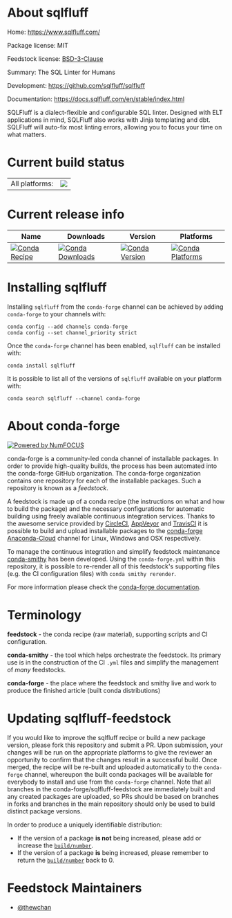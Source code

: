 About sqlfluff
==============

Home: https://www.sqlfluff.com/

Package license: MIT

Feedstock license: [BSD-3-Clause](https://github.com/conda-forge/sqlfluff-feedstock/blob/master/LICENSE.txt)

Summary: The SQL Linter for Humans

Development: https://github.com/sqlfluff/sqlfluff

Documentation: https://docs.sqlfluff.com/en/stable/index.html

SQLFluff is a dialect-flexible and configurable SQL linter. Designed
 with ELT applications in mind, SQLFluff also works with Jinja
 templating and dbt. SQLFluff will auto-fix most linting errors,
 allowing you to focus your time on what matters.


Current build status
====================


<table><tr><td>All platforms:</td>
    <td>
      <a href="https://dev.azure.com/conda-forge/feedstock-builds/_build/latest?definitionId=14092&branchName=master">
        <img src="https://dev.azure.com/conda-forge/feedstock-builds/_apis/build/status/sqlfluff-feedstock?branchName=master">
      </a>
    </td>
  </tr>
</table>

Current release info
====================

| Name | Downloads | Version | Platforms |
| --- | --- | --- | --- |
| [![Conda Recipe](https://img.shields.io/badge/recipe-sqlfluff-green.svg)](https://anaconda.org/conda-forge/sqlfluff) | [![Conda Downloads](https://img.shields.io/conda/dn/conda-forge/sqlfluff.svg)](https://anaconda.org/conda-forge/sqlfluff) | [![Conda Version](https://img.shields.io/conda/vn/conda-forge/sqlfluff.svg)](https://anaconda.org/conda-forge/sqlfluff) | [![Conda Platforms](https://img.shields.io/conda/pn/conda-forge/sqlfluff.svg)](https://anaconda.org/conda-forge/sqlfluff) |

Installing sqlfluff
===================

Installing `sqlfluff` from the `conda-forge` channel can be achieved by adding `conda-forge` to your channels with:

```
conda config --add channels conda-forge
conda config --set channel_priority strict
```

Once the `conda-forge` channel has been enabled, `sqlfluff` can be installed with:

```
conda install sqlfluff
```

It is possible to list all of the versions of `sqlfluff` available on your platform with:

```
conda search sqlfluff --channel conda-forge
```


About conda-forge
=================

[![Powered by NumFOCUS](https://img.shields.io/badge/powered%20by-NumFOCUS-orange.svg?style=flat&colorA=E1523D&colorB=007D8A)](http://numfocus.org)

conda-forge is a community-led conda channel of installable packages.
In order to provide high-quality builds, the process has been automated into the
conda-forge GitHub organization. The conda-forge organization contains one repository
for each of the installable packages. Such a repository is known as a *feedstock*.

A feedstock is made up of a conda recipe (the instructions on what and how to build
the package) and the necessary configurations for automatic building using freely
available continuous integration services. Thanks to the awesome service provided by
[CircleCI](https://circleci.com/), [AppVeyor](https://www.appveyor.com/)
and [TravisCI](https://travis-ci.com/) it is possible to build and upload installable
packages to the [conda-forge](https://anaconda.org/conda-forge)
[Anaconda-Cloud](https://anaconda.org/) channel for Linux, Windows and OSX respectively.

To manage the continuous integration and simplify feedstock maintenance
[conda-smithy](https://github.com/conda-forge/conda-smithy) has been developed.
Using the ``conda-forge.yml`` within this repository, it is possible to re-render all of
this feedstock's supporting files (e.g. the CI configuration files) with ``conda smithy rerender``.

For more information please check the [conda-forge documentation](https://conda-forge.org/docs/).

Terminology
===========

**feedstock** - the conda recipe (raw material), supporting scripts and CI configuration.

**conda-smithy** - the tool which helps orchestrate the feedstock.
                   Its primary use is in the construction of the CI ``.yml`` files
                   and simplify the management of *many* feedstocks.

**conda-forge** - the place where the feedstock and smithy live and work to
                  produce the finished article (built conda distributions)


Updating sqlfluff-feedstock
===========================

If you would like to improve the sqlfluff recipe or build a new
package version, please fork this repository and submit a PR. Upon submission,
your changes will be run on the appropriate platforms to give the reviewer an
opportunity to confirm that the changes result in a successful build. Once
merged, the recipe will be re-built and uploaded automatically to the
`conda-forge` channel, whereupon the built conda packages will be available for
everybody to install and use from the `conda-forge` channel.
Note that all branches in the conda-forge/sqlfluff-feedstock are
immediately built and any created packages are uploaded, so PRs should be based
on branches in forks and branches in the main repository should only be used to
build distinct package versions.

In order to produce a uniquely identifiable distribution:
 * If the version of a package **is not** being increased, please add or increase
   the [``build/number``](https://docs.conda.io/projects/conda-build/en/latest/resources/define-metadata.html#build-number-and-string).
 * If the version of a package **is** being increased, please remember to return
   the [``build/number``](https://docs.conda.io/projects/conda-build/en/latest/resources/define-metadata.html#build-number-and-string)
   back to 0.

Feedstock Maintainers
=====================

* [@thewchan](https://github.com/thewchan/)

